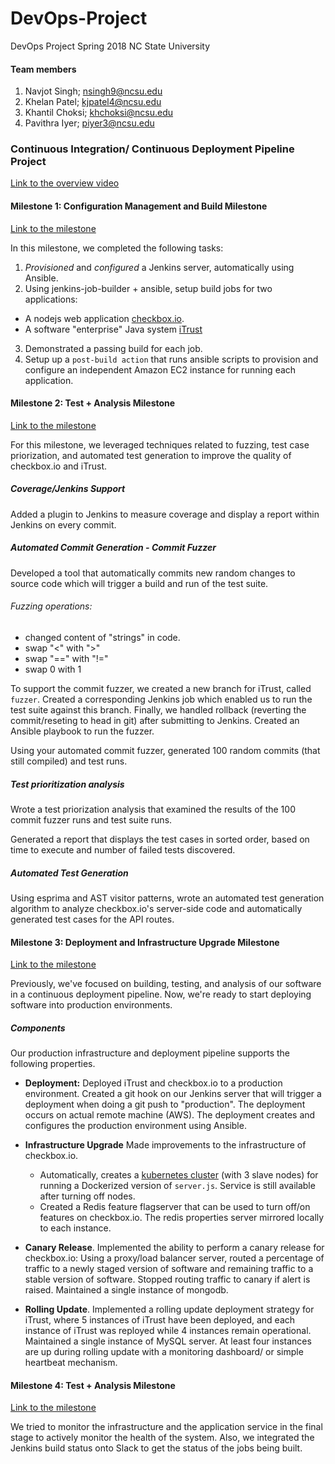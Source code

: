 # DevOps-Project
DevOps Project Spring 2018 NC State University

#### Team members

1. Navjot Singh; nsingh9@ncsu.edu
2. Khelan Patel; kjpatel4@ncsu.edu
3. Khantil Choksi; khchoksi@ncsu.edu
4. Pavithra Iyer; piyer3@ncsu.edu


### Continuous Integration/ Continuous Deployment Pipeline Project
[Link to the overview video](https://www.youtube.com/watch?v=ycDcyfz1-ec&feature=youtu.be)


#### Milestone 1: Configuration Management and Build Milestone
[Link to the milestone](https://github.com/navisingh14/DevOps/tree/milestone1)

In this milestone, we completed the following tasks:

1. *Provisioned* and *configured* a Jenkins server, automatically using Ansible.
2. Using jenkins-job-builder + ansible, setup build jobs for two applications:
  * A nodejs web application [checkbox.io](https://github.com/chrisparnin/checkbox.io).
  * A software "enterprise" Java system [iTrust](https://github.ncsu.edu/engr-csc326-staff/iTrust2-v2)
3. Demonstrated a passing build for each job.
4. Setup up a `post-build action` that runs ansible scripts to provision and configure an independent Amazon EC2 instance for running each application.


#### Milestone 2: Test + Analysis Milestone
[Link to the milestone](https://github.com/navisingh14/DevOps/tree/milestone2)

For this milestone, we leveraged techniques related to fuzzing, test case priorization, and automated test generation to improve the quality of checkbox.io and iTrust.

##### Coverage/Jenkins Support

Added a plugin to Jenkins to measure coverage and display a report within Jenkins on every commit.

##### Automated Commit Generation - Commit Fuzzer

Developed a tool that automatically commits new random changes to source code which will trigger a build and run of the test suite.

###### Fuzzing operations:

   - changed content of "strings" in code.
   - swap "<" with ">"
   - swap "==" with "!="
   - swap 0 with 1

To support the commit fuzzer, we created a new branch for iTrust, called `fuzzer`.
Created a corresponding Jenkins job which enabled us to run the test suite against this branch. Finally, we handled rollback (reverting the commit/reseting to head in git) after submitting to Jenkins. Created an Ansible playbook to run the fuzzer.

Using your automated commit fuzzer, generated 100 random commits (that still compiled) and test runs. 


##### Test prioritization analysis

Wrote a test priorization analysis that examined the results of the 100 commit fuzzer runs and test suite runs. 

Generated a report that displays the test cases in sorted order, based on time to execute and number of failed tests discovered.

##### Automated Test Generation

Using esprima and AST visitor patterns, wrote an automated test generation algorithm to analyze checkbox.io's server-side code and automatically generated test cases for the API routes.


#### Milestone 3: Deployment and Infrastructure Upgrade Milestone
[Link to the milestone](https://github.com/navisingh14/DevOps/tree/milestone3)

Previously, we've focused on building, testing, and analysis of our software in a continuous deployment pipeline. Now, we're ready to start deploying software into production environments.

##### Components

Our production infrastructure and deployment pipeline supports the following properties.

* **Deployment:** Deployed iTrust and checkbox.io to a production environment. Created a git hook on our Jenkins server that will trigger a deployment when doing a git push to "production". The deployment occurs on actual remote machine (AWS). The deployment creates and configures the production environment using Ansible.

* **Infrastructure Upgrade** Made improvements to the infrastructure of checkbox.io.
  - Automatically, creates a [kubernetes cluster](https://kubernetes.io/docs/getting-started-guides/scratch/) (with 3 slave nodes) for running a Dockerized version of `server.js`. Service is still available after turning off nodes.
  - Created a Redis feature flagserver that can be used to turn off/on features on checkbox.io. The redis properties server mirrored locally to each instance.
 
* **Canary Release**. Implemented the ability to perform a canary release for checkbox.io: Using a proxy/load balancer server, routed a percentage of traffic to a newly staged version of software and remaining traffic to a stable version of software. Stopped routing traffic to canary if alert is raised. Maintained a single instance of mongodb.

* **Rolling Update**. Implemented a rolling update deployment strategy for iTrust, where 5 instances of iTrust have been deployed, and each instance of iTrust was reployed while 4 instances remain operational. Maintained a single instance of MySQL server. At least four instances are up during rolling update with a monitoring dashboard/ or simple heartbeat mechanism.


#### Milestone 4: Test + Analysis Milestone
[Link to the milestone](https://github.com/navisingh14/DevOps/tree/milestone4)

We tried to monitor the infrastructure and the application service in the final stage to actively monitor the health of the system. Also, we integrated the Jenkins build status onto Slack to get the status of the jobs being built. 
